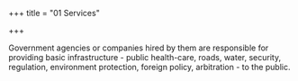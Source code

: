 +++
title = "01 Services"

+++

Government agencies or companies hired by them are responsible for providing basic infrastructure - public health-care, roads, water, security, regulation, environment protection, foreign policy, arbitration - to the public.
